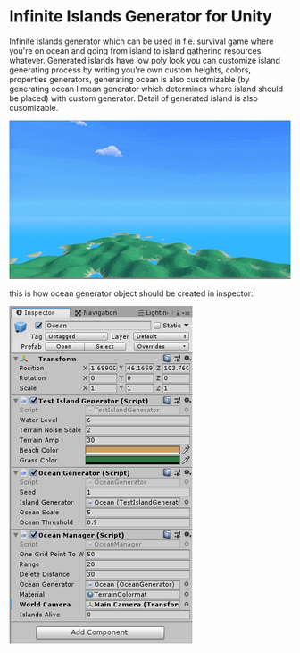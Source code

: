 # Infinite Islands Generator for Unity
Infinite islands generator which can be used in f.e. survival game where you're on ocean and going from island to island gathering resources
whatever. Generated islands have low poly look you can customize island generating process by writing you're own custom heights, colors, 
properties generators, generating ocean is also cusotmizable (by generating ocean I mean generator which determines where island should 
be placed) with custom generator. Detail of generated island is also cusomizable. 

![alt text](https://github.com/TPiotr/InfiniteIslandsGenerator-Unity/blob/master/OceanGenerator/Gifs/ocean_generation.gif)

this is how ocean generator object should be created in inspector:

![alt text](https://github.com/TPiotr/InfiniteIslandsGenerator-Unity/blob/master/OceanGenerator/Gifs/setup.png)
